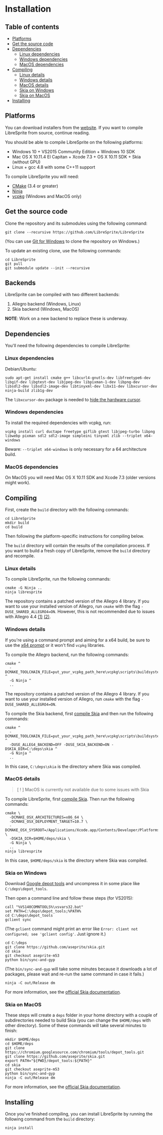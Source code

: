 # Installation

## Table of contents

* [Platforms](#platforms)
* [Get the source code](#get-the-source-code)
* [Dependencies](#dependencies)
  * [Linux dependencies](#linux-dependencies)
  * [Windows dependencies](#windows-dependencies)
  * [MacOS dependencies](#macos-dependencies)
* [Compiling](#compiling)
  * [Linux details](#linux-details)
  * [Windows details](#windows-details)
  * [MacOS details](#macos-details)
  * [Skia on Windows](#skia-on-windows)
  * [Skia on MacOS](#skia-on-macos)
* [Installing](#installing)

## Platforms

You can download installers from the [website](https://libresprite.github.io/).
If you want to compile LibreSprite from source, continue reading.

You should be able to compile LibreSprite on the following platforms:

* Windows 10 + VS2015 Community Edition + Windows 10 SDK
* Mac OS X 10.11.4 El Capitan + Xcode 7.3 + OS X 10.11 SDK + Skia (without GPU)
* Linux + gcc 4.8 with some C++11 support

To compile LibreSprite you will need:

* [CMake](http://www.cmake.org/) (3.4 or greater)
* [Ninja](https://ninja-build.org)
* [vcpkg](https://vcpkg.io/en/getting-started.html) (Windows and MacOS only)

## Get the source code

Clone the repository and its submodules using the following command:

    git clone --recursive https://github.com/LibreSprite/LibreSprite

(You can use [Git for Windows](https://git-for-windows.github.io/) to
clone the repository on Windows.)

To update an existing clone, use the following commands:

    cd LibreSprite
    git pull
    git submodule update --init --recursive

## Backends

LibreSprite can be compiled with two different backends:

1. Allegro backend (Windows, Linux)
2. Skia backend (Windows, MacOS)

**NOTE**: Work on a new backend to replace these is underway.

## Dependencies

You'll need the following dependencies to compile LibreSprite:

### Linux dependencies

Debian/Ubuntu:

    sudo apt-get install cmake g++ libcurl4-gnutls-dev libfreetype6-dev libgif-dev libgtest-dev libjpeg-dev libpixman-1-dev libpng-dev libsdl2-dev libsdl2-image-dev libtinyxml-dev libx11-dev libxcursor-dev ninja-build zlib1g-dev

The `libxcursor-dev` package is needed to
[hide the hardware cursor](https://github.com/aseprite/aseprite/issues/913).

### Windows dependencies

To install the required dependencies with vcpkg, run:

    vcpkg install curl ductape freetype giflib gtest libjpeg-turbo libpng libwebp pixman sdl2 sdl2-image simpleini tinyxml zlib --triplet x64-windows
    
Beware: `--triplet x64-windows` is only necessary for a 64 architecture
build.

### MacOS dependencies

On MacOS you will need Mac OS X 10.11 SDK and Xcode 7.3 (older versions
might work).

## Compiling

First, create the `build` directory with the following commands:

    cd LibreSprite
    mkdir build
    cd build

Then following the platform-specific instructions for compiling below.

The `build` directory will contain the results of the compilation process.
If you want to build a fresh copy of LibreSprite, remove the `build` directory
and recompile.

### Linux details

To compile LibreSprite, run the following commands:

    cmake -G Ninja ..
    ninja libresprite

The repository contains a patched version of the Allegro 4 library.
If you want to use your installed version of Allegro, run `cmake` with
the flag `-DUSE_SHARED_ALLEGRO4=ON`. However, this is not recommended due to
issues with Allegro 4.4
[(1)](https://github.com/aseprite/aseprite/issues/192)
[(2)](https://github.com/LibreSprite/LibreSprite/commit/27b55030e26e93c5e8d9e7e21206c8709d46ff22).

### Windows details

If you're using a command prompt and aiming for a x64 build, be sure to
use the [x64 prompt](https://i.stack.imgur.com/qeR0b.png) or it won't
find `vcpkg` libraries.

To compile the Allegro backend, run the following commands:

    cmake ^
      -DCMAKE_TOOLCHAIN_FILE=put_your_vcpkg_path_here\vcpkg\scripts\buildsystems\vcpkg.cmake ^
      -G Ninja ^
      ..

The repository contains a patched version of the Allegro 4 library.
If you want to use your installed version of Allegro, run `cmake` with
the flag `-DUSE_SHARED_ALLEGRO4=ON`.

To compile the Skia backend, first [compile Skia](#skia-on-windows) and
then run the following commands:

    cmake ^
      -DCMAKE_TOOLCHAIN_FILE=put_your_vcpkg_path_here\vcpkg\scripts\buildsystems\vcpkg.cmake ^
      -DUSE_ALLEG4_BACKEND=OFF -DUSE_SKIA_BACKEND=ON -DSKIA_DIR=C:\deps\skia ^
      -G Ninja ^
      ..

In this case, `C:\deps\skia` is the directory where Skia was compiled.

### MacOS details

> [ ! ] MacOS is currently not available due to some issues with Skia

To compile LibreSprite, first [compile Skia](#skia-on-macos).
Then run the following commands:

    cmake \
      -DCMAKE_OSX_ARCHITECTURES=x86_64 \
      -DCMAKE_OSX_DEPLOYMENT_TARGET=10.7 \
      -DCMAKE_OSX_SYSROOT=/Applications/Xcode.app/Contents/Developer/Platforms/MacOSX.platform/Developer/SDKs/MacOSX10.11.sdk \
      -DSKIA_DIR=$HOME/deps/skia \
      -G Ninja \
      ..
    ninja libresprite

In this case, `$HOME/deps/skia` is the directory where Skia was compiled.

### Skia on Windows

Download
[Google depot tools](https://storage.googleapis.com/chrome-infra/depot_tools.zip)
and uncompress it in some place like `C:\deps\depot_tools`.

Then open a command line and follow these steps (for VS2015):

    call "%VS140COMNTOOLS%\vsvars32.bat"
    set PATH=C:\deps\depot_tools;%PATH%
    cd C:\deps\depot_tools
    gclient sync

(The `gclient` command might print an error like
`Error: client not configured; see 'gclient config'`.
Just ignore it.)

    cd C:\deps
    git clone https://github.com/aseprite/skia.git
    cd skia
    git checkout aseprite-m53
    python bin/sync-and-gyp

(The `bin/sync-and-gyp` will take some minutes because it downloads a
lot of packages, please wait and re-run the same command in case it fails.)

    ninja -C out/Release dm

For more information, see the
[official Skia documentation](https://skia.org/user/quick/windows).

### Skia on MacOS

These steps will create a `deps` folder in your home directory with a
couple of subdirectories needed to build Skia (you can change the
`$HOME/deps` with other directory). Some of these commands will take
several minutes to finish:

    mkdir $HOME/deps
    cd $HOME/deps
    git clone https://chromium.googlesource.com/chromium/tools/depot_tools.git
    git clone https://github.com/aseprite/skia.git
    export PATH="${PWD}/depot_tools:${PATH}"
    cd skia
    git checkout aseprite-m53
    python bin/sync-and-gyp
    ninja -C out/Release dm

For more information, see the
[official Skia documentation](https://skia.org/user/quick/macos).

## Installing

Once you've finished compiling, you can install LibreSprite by running the
following command from the `build` directory:

    ninja install

